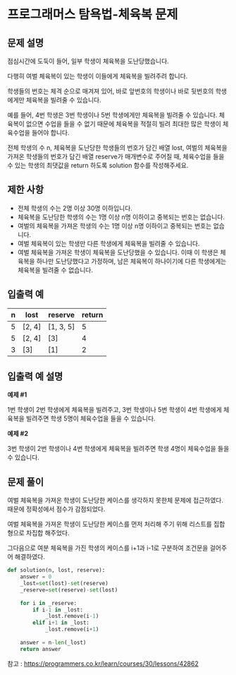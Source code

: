 # 프로그래머스 탐욕법-체육복 문제

## 문제 설명
점심시간에 도둑이 들어, 일부 학생이 체육복을 도난당했습니다. 

다행히 여벌 체육복이 있는 학생이 이들에게 체육복을 빌려주려 합니다. 

학생들의 번호는 체격 순으로 매겨져 있어, 바로 앞번호의 학생이나 바로 뒷번호의 학생에게만 체육복을 빌려줄 수 있습니다. 

예를 들어, 4번 학생은 3번 학생이나 5번 학생에게만 체육복을 빌려줄 수 있습니다. 체육복이 없으면 수업을 들을 수 없기 때문에 체육복을 적절히 빌려 최대한 많은 학생이 체육수업을 들어야 합니다.

전체 학생의 수 n, 체육복을 도난당한 학생들의 번호가 담긴 배열 lost, 여벌의 체육복을 가져온 학생들의 번호가 담긴 배열 reserve가 매개변수로 주어질 때, 체육수업을 들을 수 있는 학생의 최댓값을 return 하도록 solution 함수를 작성해주세요.

## 제한 사항
- 전체 학생의 수는 2명 이상 30명 이하입니다.
- 체육복을 도난당한 학생의 수는 1명 이상 n명 이하이고 중복되는 번호는 없습니다.
- 여벌의 체육복을 가져온 학생의 수는 1명 이상 n명 이하이고 중복되는 번호는 없습니다.
- 여벌 체육복이 있는 학생만 다른 학생에게 체육복을 빌려줄 수 있습니다.
- 여벌 체육복을 가져온 학생이 체육복을 도난당했을 수 있습니다. 이때 이 학생은 체육복을 하나만 도난당했다고 가정하며, 남은 체육복이 하나이기에 다른 학생에게는 체육복을 빌려줄 수 없습니다.

## 입출력 예
| n | lost  | reserve | return |
|---| ---   | --- | --- |
|5|	[2, 4]| [1, 3, 5] | 5 |
|5|	[2, 4]| [3] | 4 |
|3|	[3]| [1] | 2 |

## 입출력 예 설명
**예제 #1**

1번 학생이 2번 학생에게 체육복을 빌려주고, 3번 학생이나 5번 학생이 4번 학생에게 체육복을 빌려주면 학생 5명이 체육수업을 들을 수 있습니다.

**예제 #2**

3번 학생이 2번 학생이나 4번 학생에게 체육복을 빌려주면 학생 4명이 체육수업을 들을 수 있습니다.

## 문제 풀이
여벌 체육복을 가져온 학생이 도난당한 케이스를 생각하지 못한체 문제에 접근하였다. 때문에 정확성에서 점수가 감점되었다.

여벌 체육복을 가져온 학생이 도난당한 케이스를 먼저 처리해 주기 위해 리스트를 집합형으로 차집합 해주었다.

그다음으로 여분 체육복을 가진 학생의 케이스를 i+1과 i-1로 구분하여 조건문을 걸어주어 해결하였다.

```python
def solution(n, lost, reserve):
    answer = 0
    _lost=set(lost)-set(reserve)
    _reserve=set(reserve)-set(lost)
    
    for i in _reserve:
        if i-1 in _lost:
            _lost.remove(i-1)
        elif i+1 in _lost:
            _lost.remove(i+1)
            
    answer = n-len(_lost)
    return answer
```


참고 : <https://programmers.co.kr/learn/courses/30/lessons/42862>